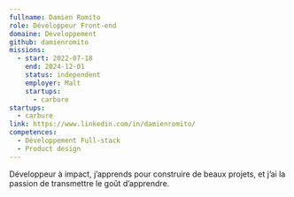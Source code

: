 ```yaml
---
fullname: Damien Romito
role: Développeur Front-end
domaine: Développement
github: damienromito
missions:
  - start: 2022-07-18
    end: 2024-12-01
    status: independent
    employer: Malt
    startups:
      - carbure
startups:
  - carbure
link: https://www.linkedin.com/in/damienromito/
competences:
  - Développement Full-stack
  - Product design
---
```

Développeur à impact, j’apprends pour construire de beaux projets, et j’ai la passion de transmettre le goût d’apprendre.
